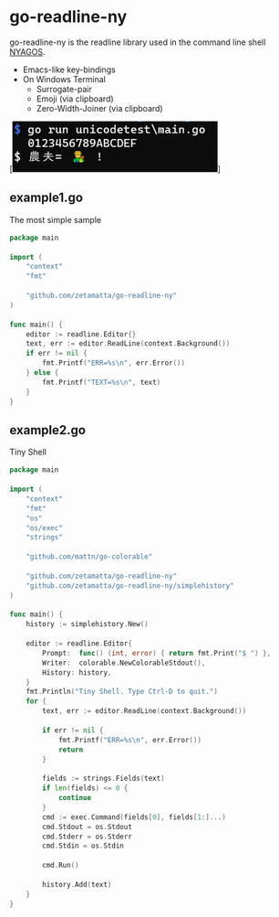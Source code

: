 go-readline-ny
==============

go-readline-ny is the readline library used in the command line shell [NYAGOS](https://github.com/zetamatta/nyagos).

- Emacs-like key-bindings
- On Windows Terminal
    - Surrogate-pair
    - Emoji (via clipboard)
    - Zero-Width-Joiner (via clipboard)

[![Zero-Width-Joiner sample on Windows-Terminal](./emoji.png)]

example1.go
----------

The most simple sample

```go
package main

import (
    "context"
    "fmt"

    "github.com/zetamatta/go-readline-ny"
)

func main() {
    editor := readline.Editor{}
    text, err := editor.ReadLine(context.Background())
    if err != nil {
        fmt.Printf("ERR=%s\n", err.Error())
    } else {
        fmt.Printf("TEXT=%s\n", text)
    }
}
```

example2.go
-----------

Tiny Shell

```go
package main

import (
    "context"
    "fmt"
    "os"
    "os/exec"
    "strings"

    "github.com/mattn/go-colorable"

    "github.com/zetamatta/go-readline-ny"
    "github.com/zetamatta/go-readline-ny/simplehistory"
)

func main() {
    history := simplehistory.New()

    editor := readline.Editor{
        Prompt:  func() (int, error) { return fmt.Print("$ ") },
        Writer:  colorable.NewColorableStdout(),
        History: history,
    }
    fmt.Println("Tiny Shell. Type Ctrl-D to quit.")
    for {
        text, err := editor.ReadLine(context.Background())

        if err != nil {
            fmt.Printf("ERR=%s\n", err.Error())
            return
        }

        fields := strings.Fields(text)
        if len(fields) <= 0 {
            continue
        }
        cmd := exec.Command(fields[0], fields[1:]...)
        cmd.Stdout = os.Stdout
        cmd.Stderr = os.Stderr
        cmd.Stdin = os.Stdin

        cmd.Run()

        history.Add(text)
    }
}
```
